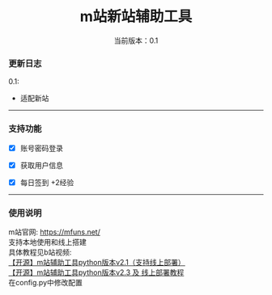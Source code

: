 <div align="center">
<h1> m站新站辅助工具
</h1>

<p>当前版本：0.1</p>

 </div>

### 更新日志
0.1:
- 适配新站

---
### 支持功能
- [x] 账号密码登录
- [x] 获取用户信息
- [x] 每日签到 +2经验


---

### 使用说明
m站官网: https://mfuns.net/ \
支持本地使用和线上搭建\
具体教程见b站视频: \
[【开源】m站辅助工具python版本v2.1（支持线上部署）](https://www.bilibili.com/video/BV1Lx4y1c7eE/)\
[【开源】m站辅助工具python版本v2.3 及 线上部署教程](https://www.bilibili.com/video/BV1Yk4y187LH/)\
在config.py中修改配置
